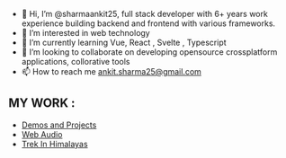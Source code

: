 - 👋 Hi, I’m @sharmaankit25, full stack developer with 6+ years work experience building backend and frontend with various frameworks.
- 👀 I’m interested in web technology
- 🌱 I’m currently learning Vue, React , Svelte , Typescript
- 💞️ I’m looking to collaborate on developing opensource crossplatform applications, collorative tools 
- 📫 How to reach me ankit.sharma25@gmail.com

## MY WORK : 
- [Demos and Projects](https://sharmaankit25.github.io/)
- [Web Audio](https://sharmaankit25.github.io/web-audio-lab/)
- [Trek In Himalayas](https://sharmaankit25.github.io/trek-in-himalayas/) 

<!---
sharmaankit25/sharmaankit25 is a ✨ special ✨ repository because its `README.md` (this file) appears on your GitHub profile.
You can click the Preview link to take a look at your changes.
--->
